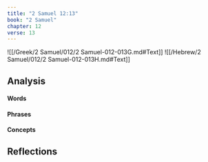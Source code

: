 ```yaml
---
title: "2 Samuel 12:13"
book: "2 Samuel"
chapter: 12
verse: 13
---
```

![[/Greek/2 Samuel/012/2 Samuel-012-013G.md#Text]]
![[/Hebrew/2 Samuel/012/2 Samuel-012-013H.md#Text]]

## Analysis

#### Words

#### Phrases

#### Concepts

## Reflections
